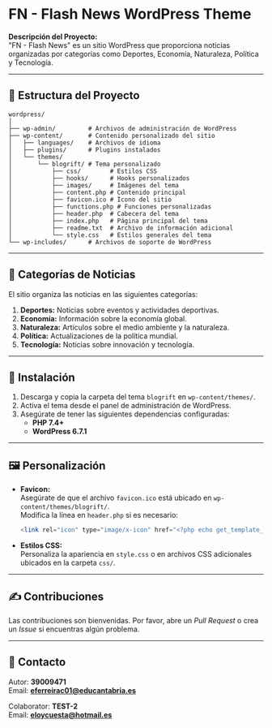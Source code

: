 # FN - Flash News WordPress Theme

**Descripción del Proyecto:**  
"FN - Flash News" es un sitio WordPress que proporciona noticias organizadas por categorías como Deportes, Economía, Naturaleza, Política y Tecnología.

---

## 📂 Estructura del Proyecto
```
wordpress/
│
├── wp-admin/         # Archivos de administración de WordPress
├── wp-content/       # Contenido personalizado del sitio
│   ├── languages/    # Archivos de idioma
│   ├── plugins/      # Plugins instalados
│   └── themes/
│       └── blogrift/ # Tema personalizado
│           ├── css/        # Estilos CSS
│           ├── hooks/      # Hooks personalizados
│           ├── images/     # Imágenes del tema
│           ├── content.php # Contenido principal
│           ├── favicon.ico # Ícono del sitio
│           ├── functions.php # Funciones personalizadas
│           ├── header.php  # Cabecera del tema
│           ├── index.php   # Página principal del tema
│           ├── readme.txt  # Archivo de información adicional
│           └── style.css   # Estilos generales del tema
└── wp-includes/      # Archivos de soporte de WordPress
```

---

## 📰 Categorías de Noticias
El sitio organiza las noticias en las siguientes categorías:
1. **Deportes:** Noticias sobre eventos y actividades deportivas.
2. **Economía:** Información sobre la economía global.
3. **Naturaleza:** Artículos sobre el medio ambiente y la naturaleza.
4. **Política:** Actualizaciones de la política mundial.
5. **Tecnología:** Noticias sobre innovación y tecnología.

---

## 🚀 Instalación
1. Descarga y copia la carpeta del tema `blogrift` en `wp-content/themes/`.
2. Activa el tema desde el panel de administración de WordPress.
3. Asegúrate de tener las siguientes dependencias configuradas:
   - **PHP 7.4+**
   - **WordPress 6.7.1**

---

## 🖼️ Personalización
- **Favicon:**  
   Asegúrate de que el archivo `favicon.ico` está ubicado en `wp-content/themes/blogrift/`.  
   Modifica la línea en `header.php` si es necesario:
   ```php
   <link rel="icon" type="image/x-icon" href="<?php echo get_template_directory_uri(); ?>/favicon.ico">
   ```
- **Estilos CSS:**  
   Personaliza la apariencia en `style.css` o en archivos CSS adicionales ubicados en la carpeta `css/`.

---

## ✍️ Contribuciones
Las contribuciones son bienvenidas. Por favor, abre un *Pull Request* o crea un *Issue* si encuentras algún problema.

---

## 📧 Contacto
Autor: **39009471**  
Email: **eferreirac01@educantabria.es**  

Colaborator: **TEST-2**  
Email: **eloycuesta@hotmail.es**  

